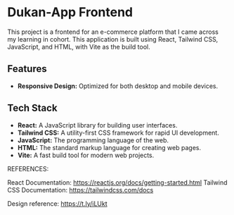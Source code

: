 # Dukan-App Frontend

This project is a frontend for an e-commerce platform that I came across my learning in cohort. This application is built using React, Tailwind CSS, JavaScript, and HTML, with Vite as the build tool.


## Features
- **Responsive Design:** Optimized for both desktop and mobile devices.

## Tech Stack
- **React:** A JavaScript library for building user interfaces.
- **Tailwind CSS:** A utility-first CSS framework for rapid UI development.
- **JavaScript:** The programming language of the web.
- **HTML:** The standard markup language for creating web pages.
- **Vite:** A fast build tool for modern web projects.

REFERENCES:

React Documentation: https://reactjs.org/docs/getting-started.html
Tailwind CSS Documentation: https://tailwindcss.com/docs

Design reference: https://t.ly/iLUkt
